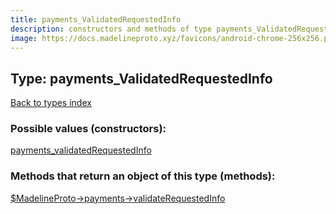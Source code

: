 ```yaml
---
title: payments_ValidatedRequestedInfo
description: constructors and methods of type payments_ValidatedRequestedInfo
image: https://docs.madelineproto.xyz/favicons/android-chrome-256x256.png
---
```

## Type: payments\_ValidatedRequestedInfo  
[Back to types index](index.md)



### Possible values (constructors):

[payments\_validatedRequestedInfo](../constructors/payments_validatedRequestedInfo.md)  



### Methods that return an object of this type (methods):

[$MadelineProto->payments->validateRequestedInfo](../methods/payments_validateRequestedInfo.md)  



